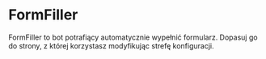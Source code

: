 # FormFiller
FormFiller to bot potrafiący automatycznie wypełnić formularz. Dopasuj go do strony, z której korzystasz modyfikując strefę konfiguracji.
